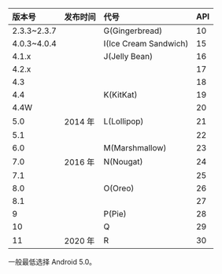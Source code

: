 | 版本号      | 发布时间 | 代号                  | API  |
| :---------- | -------- | :-------------------- | :--- |
| 2.3.3~2.3.7 |          | G(Gingerbread)        | 10   |
| 4.0.3~4.0.4 |          | I(Ice Cream Sandwich) | 15   |
| 4.1.x       |          | J(Jelly Bean)         | 16   |
| 4.2.x       |          |                       | 17   |
| 4.3         |          |                       | 18   |
| 4.4         |          | K(KitKat)             | 19   |
| 4.4W        |          |                       | 20   |
| 5.0         | 2014 年  | L(Lollipop)           | 21   |
| 5.1         |          |                       | 22   |
| 6.0         |          | M(Marshmallow)        | 23   |
| 7.0         | 2016 年  | N(Nougat)             | 24   |
| 7.1         |          |                       | 25   |
| 8.0         |          | O(Oreo)               | 26   |
| 8.1         |          |                       | 27   |
| 9           |          | P(Pie)                | 28   |
| 10          |          | Q                     | 29   |
| 11          | 2020 年  | R                     | 30   |

一般最低选择 Android 5.0。

